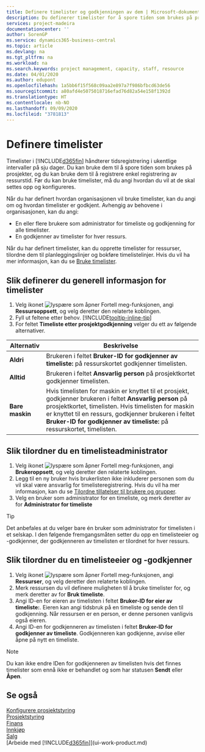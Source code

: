 ```yaml
---
title: Definere timelister og godkjenningen av dem | Microsoft-dokumentasjon
description: Du definerer timelister for å spore tiden som brukes på prosjekter, og bruk av ressurser. Dette er til hjelp ved prosjektstyring, bemanning og kapasitet.
services: project-madeira
documentationcenter: ''
author: SorenGP
ms.service: dynamics365-business-central
ms.topic: article
ms.devlang: na
ms.tgt_pltfrm: na
ms.workload: na
ms.search.keywords: project management, capacity, staff, resource
ms.date: 04/01/2020
ms.author: edupont
ms.openlocfilehash: 1a5bb6f15f568c09aa2e897a7f986bfbcd63de56
ms.sourcegitcommit: a80afd4e5075018716efad76d82a54e158f1392d
ms.translationtype: HT
ms.contentlocale: nb-NO
ms.lasthandoff: 09/09/2020
ms.locfileid: "3781813"
---
```

# <a name="set-up-time-sheets"></a>Definere timelister
Timelister i [!INCLUDE[d365fin](includes/d365fin_md.md)] håndterer tidsregistrering i ukentlige intervaller på sju dager. Du kan bruke dem til å spore tiden som brukes på prosjekter, og du kan bruke dem til å registrere enkel registrering av ressurstid. Før du kan bruke timelister, må du angi hvordan du vil at de skal settes opp og konfigureres.

Når du har definert hvordan organisasjonen vil bruke timelister, kan du angi om og hvordan timelister er godkjent. Avhengig av behovene i organisasjonen, kan du angi:

* En eller flere brukere som administrator for timeliste og godkjenning for alle timelister.
* En godkjenner av timelister for hver ressurs.

Når du har definert timelister, kan du opprette timelister for ressurser, tilordne dem til planleggingslinjer og bokføre timelistelinjer. Hvis du vil ha mer informasjon, kan du se [Bruke timelister](projects-how-use-time-sheets.md).

## <a name="to-set-up-general-information-for-time-sheets"></a>Slik definerer du generell informasjon for timelister
1. Velg ikonet ![lyspære som åpner Fortell meg-funksjonen](media/ui-search/search_small.png "Fortell hva du vil gjøre"), angi **Ressursoppsett**, og velg deretter den relaterte koblingen.  
2. Fyll ut feltene etter behov. [!INCLUDE[tooltip-inline-tip](includes/tooltip-inline-tip_md.md)]
3. For feltet **Timeliste etter prosjektgodkjenning** velger du ett av følgende alternativer.

| Alternativ | Beskrivelse |
| --- | --- |
| **Aldri** |Brukeren i feltet **Bruker-ID for godkjenner av timeliste:** på ressurskortet godkjenner timelisten. |
| **Alltid** |Brukeren i feltet **Ansvarlig person** på prosjektkortet godkjenner timelisten. |
| **Bare maskin** |Hvis timelisten for maskin er knyttet til et prosjekt, godkjenner brukeren i feltet **Ansvarlig person** på prosjektkortet, timelisten. Hvis timelisten for maskin er knyttet til en ressurs, godkjenner brukeren i feltet **Bruker-ID for godkjenner av timeliste:** på ressurskortet, timelisten. |

## <a name="to-assign-a-time-sheet-administrator"></a>Slik tilordner du en timelisteadministrator
1. Velg ikonet ![lyspære som åpner Fortell meg-funksjonen](media/ui-search/search_small.png "Fortell hva du vil gjøre"), angi **Brukeroppsett**, og velg deretter den relaterte koblingen.  
2. Legg til en ny bruker hvis brukerlisten ikke inkluderer personen som du vil skal være ansvarlig for timelisteregistrering. Hvis du vil ha mer informasjon, kan du se [Tilordne tillatelser til brukere og grupper](ui-define-granular-permissions.md).
3. Velg en bruker som administrator for en timeliste, og merk deretter av for **Administrator for timeliste**  

> [!TIP]  
>   Det anbefales at du velger bare én bruker som administrator for timelisten i et selskap. I den følgende fremgangsmåten setter du opp en timelisteeier og -godkjenner, der godkjenneren av timelisten er tilordnet for hver ressurs.  

## <a name="to-assign-a-time-sheets-owner-and-approver"></a>Slik tilordner du en timelisteeier og -godkjenner
1. Velg ikonet ![lyspære som åpner Fortell meg-funksjonen](media/ui-search/search_small.png "Fortell hva du vil gjøre"), angi **Ressurser**, og velg deretter den relaterte koblingen.
2. Merk ressursen du vil definere muligheten til å bruke timelister for, og merk deretter av for **Bruk timeliste**.  
3. Angi ID-en for eieren av timelisten i feltet **Bruker-ID for eier av timeliste:**. Eieren kan angi tidsbruk på en timeliste og sende den til godkjenning. Når ressursen er en person, er denne personen vanligvis også eieren.  
4. Angi ID-en for godkjenneren av timelisten i feltet **Bruker-ID for godkjenner av timeliste**. Godkjenneren kan godkjenne, avvise eller åpne på nytt en timeliste.  

> [!NOTE]  
>   Du kan ikke endre IDen for godkjenneren av timelisten hvis det finnes timelister som ennå ikke er behandlet og som har statusen **Sendt** eller **Åpen**.

## <a name="see-also"></a>Se også
[Konfigurere prosjektstyring](projects-setup-projects.md)  
[Prosjektstyring](projects-manage-projects.md)  
[Finans](finance.md)  
[Innkjøp](purchasing-manage-purchasing.md)         
[Salg](sales-manage-sales.md)      
[Arbeide med [!INCLUDE[d365fin](includes/d365fin_md.md)]](ui-work-product.md)  
